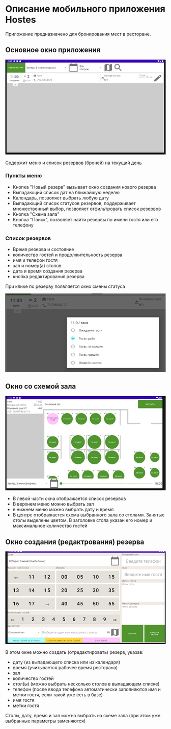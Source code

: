 # Описание мобильного приложения Hostes

Приложение предназначено для бронирования мест в ресторане.

## Основное окно приложения

![основное окно](./img/main.png)

Содержит меню и список резервов (броней) на текущий день

### Пункты меню

- Кнопка "Новый резерв" вызывает окно создания нового резерва
- Выпадающий список дат на ближайшую неделю
- Календарь, позволяет выбрать любую дату
- Выпадающий список статусов резервов, поддерживает множественный выбор, позволяет отфильтровать список резервов
- Кнопка "Схема зала"
- Кнопка "Поиск", позволяет найти резервы по имени гостя или его телефону

### Список резервов

- Время резерва и состояние
- количество гостей и продолжительность резерва
- имя и телефон гостя
- зал и номер(а) столов
- дата и время создания резерва
- кнопка редактирования резерва

При клике по резерву появляется окно смены статуса

![основное окно, смена статуса](./img/main_change_status.png)

## Окно со схемой зала

![схема зала](./img/schema_view.png)

* В левой части окна отображается список резервов
* В верхнем меню можно выбрать зал
* в нижнем меню можно выбрать дату и время
* В центре отображается схема выбранного зала со столами. Занятые столы выделены цветом. В заголовке стола указан его номер и максимальное количество гостей

## Окно создания (редактрования) резерва

![создание/редактирование резерва](./img/edit_booking.png)

В этом окне можно создать (отредактировать) резерв, указав:     
- дату (из выпадающего списка или из календаря)
- время (учитывается рабочее время ресторана)
- зал
- количество гостей
- стол(ы) (можно выбрать несколько столов в выпадающем списке)
- телефон (после ввода телефона автоматически заполняются имя и метки гостя, если такой уже есть в базе)
- имя гостя
- метки гостя

Столы, дату, время и зал можно выбрать на схеме зала (при этом уже выбранные параметры заменяются)